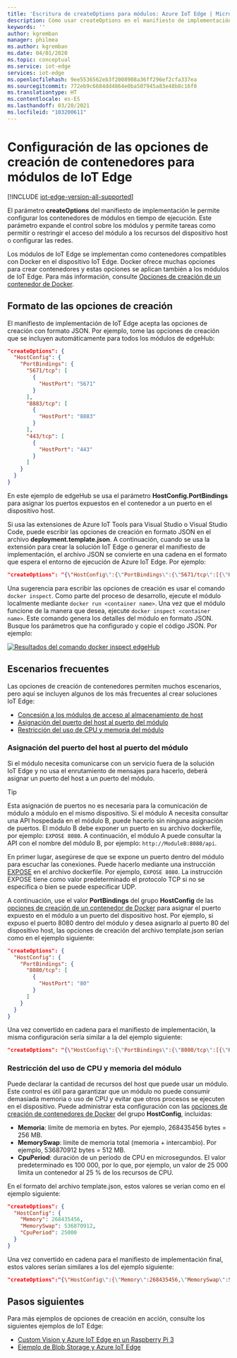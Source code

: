 ```yaml
---
title: 'Escritura de createOptions para módulos: Azure IoT Edge | Microsoft Docs'
description: Cómo usar createOptions en el manifiesto de implementación para configurar módulos en tiempo de ejecución
keywords: ''
author: kgremban
manager: philmea
ms.author: kgremban
ms.date: 04/01/2020
ms.topic: conceptual
ms.service: iot-edge
services: iot-edge
ms.openlocfilehash: 9ee5536562eb3f2008908a36ff296ef2cfa337ea
ms.sourcegitcommit: 772eb9c6684dd4864e0ba507945a83e48b8c16f0
ms.translationtype: HT
ms.contentlocale: es-ES
ms.lasthandoff: 03/20/2021
ms.locfileid: "103200611"
---
```

# <a name="how-to-configure-container-create-options-for-iot-edge-modules"></a>Configuración de las opciones de creación de contenedores para módulos de IoT Edge

[!INCLUDE [iot-edge-version-all-supported](../../includes/iot-edge-version-all-supported.md)]

El parámetro **createOptions** del manifiesto de implementación le permite configurar los contenedores de módulos en tiempo de ejecución. Este parámetro expande el control sobre los módulos y permite tareas como permitir o restringir el acceso del módulo a los recursos del dispositivo host o configurar las redes.

Los módulos de IoT Edge se implementan como contenedores compatibles con Docker en el dispositivo IoT Edge. Docker ofrece muchas opciones para crear contenedores y estas opciones se aplican también a los módulos de IoT Edge. Para más información, consulte [Opciones de creación de un contenedor de Docker](https://docs.docker.com/engine/api/v1.32/#operation/ContainerCreate).

## <a name="format-create-options"></a>Formato de las opciones de creación

El manifiesto de implementación de IoT Edge acepta las opciones de creación con formato JSON. Por ejemplo, tome las opciones de creación que se incluyen automáticamente para todos los módulos de edgeHub:

```json
"createOptions": {
  "HostConfig": {
    "PortBindings": {
      "5671/tcp": [
        {
          "HostPort": "5671"
        }
      ],
      "8883/tcp": [
        {
          "HostPort": "8883"
        }
      ],
      "443/tcp": [
        {
          "HostPort": "443"
        }
      ]
    }
  }
}
```

En este ejemplo de edgeHub se usa el parámetro **HostConfig.PortBindings** para asignar los puertos expuestos en el contenedor a un puerto en el dispositivo host.

Si usa las extensiones de Azure IoT Tools para Visual Studio o Visual Studio Code, puede escribir las opciones de creación en formato JSON en el archivo **deployment.template.json**. A continuación, cuando se usa la extensión para crear la solución IoT Edge o generar el manifiesto de implementación, el archivo JSON se convierte en una cadena en el formato que espera el entorno de ejecución de Azure IoT Edge. Por ejemplo:

```json
"createOptions": "{\"HostConfig\":{\"PortBindings\":{\"5671/tcp\":[{\"HostPort\":\"5671\"}],\"8883/tcp\":[{\"HostPort\":\"8883\"}],\"443/tcp\":[{\"HostPort\":\"443\"}]}}}"
```

Una sugerencia para escribir las opciones de creación es usar el comando `docker inspect`. Como parte del proceso de desarrollo, ejecute el módulo localmente mediante `docker run <container name>`. Una vez que el módulo funcione de la manera que desea, ejecute `docker inspect <container name>`. Este comando genera los detalles del módulo en formato JSON. Busque los parámetros que ha configurado y copie el código JSON. Por ejemplo:

[![Resultados del comando docker inspect edgeHub](./media/how-to-use-create-options/docker-inspect-edgehub-inline-and-expanded.png)](./media/how-to-use-create-options/docker-inspect-edgehub-inline-and-expanded.png#lightbox)

## <a name="common-scenarios"></a>Escenarios frecuentes

Las opciones de creación de contenedores permiten muchos escenarios, pero aquí se incluyen algunos de los más frecuentes al crear soluciones IoT Edge:

* [Concesión a los módulos de acceso al almacenamiento de host](how-to-access-host-storage-from-module.md)
* [Asignación del puerto del host al puerto del módulo](#map-host-port-to-module-port)
* [Restricción del uso de CPU y memoria del módulo](#restrict-module-memory-and-cpu-usage)

### <a name="map-host-port-to-module-port"></a>Asignación del puerto del host al puerto del módulo

Si el módulo necesita comunicarse con un servicio fuera de la solución IoT Edge y no usa el enrutamiento de mensajes para hacerlo, deberá asignar un puerto del host a un puerto del módulo.

>[!TIP]
>Esta asignación de puertos no es necesaria para la comunicación de módulo a módulo en el mismo dispositivo. Si el módulo A necesita consultar una API hospedada en el módulo B, puede hacerlo sin ninguna asignación de puertos. El módulo B debe exponer un puerto en su archivo dockerfile, por ejemplo: `EXPOSE 8080`. A continuación, el módulo A puede consultar la API con el nombre del módulo B, por ejemplo: `http://ModuleB:8080/api`.

En primer lugar, asegúrese de que se expone un puerto dentro del módulo para escuchar las conexiones. Puede hacerlo mediante una instrucción [EXPOSE](https://docs.docker.com/engine/reference/builder/#expose) en el archivo dockerfile. Por ejemplo, `EXPOSE 8080`. La instrucción EXPOSE tiene como valor predeterminado el protocolo TCP si no se especifica o bien se puede especificar UDP.

A continuación, use el valor **PortBindings** del grupo **HostConfig** de las [opciones de creación de un contenedor de Docker](https://docs.docker.com/engine/api/v1.32/#operation/ContainerCreate) para asignar el puerto expuesto en el módulo a un puerto del dispositivo host. Por ejemplo, si expuso el puerto 8080 dentro del módulo y desea asignarlo al puerto 80 del dispositivo host, las opciones de creación del archivo template.json serían como en el ejemplo siguiente:

```json
"createOptions": {
  "HostConfig": {
    "PortBindings": {
      "8080/tcp": [
        {
          "HostPort": "80"
        }
      ]
    }
  }
}
```

Una vez convertido en cadena para el manifiesto de implementación, la misma configuración sería similar a la del ejemplo siguiente:

```json
"createOptions": "{\"HostConfig\":{\"PortBindings\":{\"8080/tcp\":[{\"HostPort\":\"80\"}]}}}"
```

### <a name="restrict-module-memory-and-cpu-usage"></a>Restricción del uso de CPU y memoria del módulo

Puede declarar la cantidad de recursos del host que puede usar un módulo. Este control es útil para garantizar que un módulo no puede consumir demasiada memoria o uso de CPU y evitar que otros procesos se ejecuten en el dispositivo. Puede administrar esta configuración con las [opciones de creación de contenedores de Docker](https://docs.docker.com/engine/api/v1.32/#operation/ContainerCreate) del grupo **HostConfig**, incluidas:

* **Memoria**: límite de memoria en bytes. Por ejemplo, 268435456 bytes = 256 MB.
* **MemorySwap**: límite de memoria total (memoria + intercambio). Por ejemplo, 536870912 bytes = 512 MB.
* **CpuPeriod**: duración de un período de CPU en microsegundos. El valor predeterminado es 100 000, por lo que, por ejemplo, un valor de 25 000 limita un contenedor al 25 % de los recursos de CPU.

En el formato del archivo template.json, estos valores se verían como en el ejemplo siguiente:

```json
"createOptions": {
  "HostConfig": {
    "Memory": 268435456,
    "MemorySwap": 536870912,
    "CpuPeriod": 25000
  }
}
```

Una vez convertido en cadena para el manifiesto de implementación final, estos valores serían similares a los del ejemplo siguiente:

```json
"createOptions":"{\"HostConfig\":{\"Memory\":268435456,\"MemorySwap\":536870912,\"CpuPeriod\":25000}}"
```

## <a name="next-steps"></a>Pasos siguientes

Para más ejemplos de opciones de creación en acción, consulte los siguientes ejemplos de IoT Edge:

* [Custom Vision y Azure IoT Edge en un Raspberry Pi 3](https://github.com/Azure-Samples/custom-vision-service-iot-edge-raspberry-pi)
* [Ejemplo de Blob Storage y Azure IoT Edge](https://github.com/Azure-Samples/azure-iotedge-blobstorage-sample)
